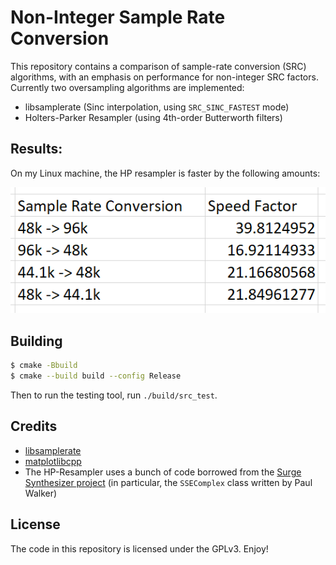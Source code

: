 # Non-Integer Sample Rate Conversion

This repository contains a comparison of sample-rate
conversion (SRC) algorithms, with an emphasis on performance
for non-integer SRC factors. Currently two oversampling
algorithms are implemented:

- libsamplerate (Sinc interpolation, using `SRC_SINC_FASTEST` mode)
- Holters-Parker Resampler (using 4th-order Butterworth filters)

## Results:
On my Linux machine, the HP resampler is faster by
the following amounts:

![](./doc/speed_chart.png)

## Building
```bash
$ cmake -Bbuild
$ cmake --build build --config Release
```
Then to run the testing tool, run
`./build/src_test`.

## Credits

- [libsamplerate](https://github.com/libsndfile/libsamplerate)
- [matplotlibcpp](https://github.com/lava/matplotlib-cpp)
- The HP-Resampler uses a bunch of code borrowed from the [Surge Synthesizer project](https://github.com/surge-synthsizer/surge) (in particular, the `SSEComplex` class written by Paul Walker)

## License

The code in this repository is licensed under the GPLv3. Enjoy!
